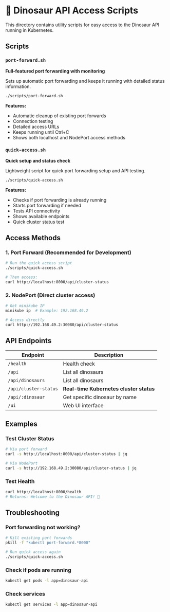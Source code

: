 # 🦕 Dinosaur API Access Scripts

This directory contains utility scripts for easy access to the Dinosaur API running in Kubernetes.

## Scripts

### `port-forward.sh`
**Full-featured port forwarding with monitoring**

Sets up automatic port forwarding and keeps it running with detailed status information.

```bash
./scripts/port-forward.sh
```

**Features:**
- Automatic cleanup of existing port forwards
- Connection testing
- Detailed access URLs
- Keeps running until Ctrl+C
- Shows both localhost and NodePort access methods

### `quick-access.sh`
**Quick setup and status check**

Lightweight script for quick port forwarding setup and API testing.

```bash
./scripts/quick-access.sh
```

**Features:**
- Checks if port forwarding is already running
- Starts port forwarding if needed
- Tests API connectivity
- Shows available endpoints
- Quick cluster status test

## Access Methods

### 1. Port Forward (Recommended for Development)
```bash
# Run the quick access script
./scripts/quick-access.sh

# Then access:
curl http://localhost:8000/api/cluster-status
```

### 2. NodePort (Direct cluster access)
```bash
# Get minikube IP
minikube ip  # Example: 192.168.49.2

# Access directly
curl http://192.168.49.2:30080/api/cluster-status
```

## API Endpoints

| Endpoint | Description |
|----------|-------------|
| `/health` | Health check |
| `/api` | List all dinosaurs |
| `/api/dinosaurs` | List all dinosaurs |
| `/api/cluster-status` | **Real-time Kubernetes cluster status** |
| `/api/:dinosaur` | Get specific dinosaur by name |
| `/ui` | Web UI interface |

## Examples

### Test Cluster Status
```bash
# Via port forward
curl -s http://localhost:8000/api/cluster-status | jq

# Via NodePort  
curl -s http://192.168.49.2:30080/api/cluster-status | jq
```

### Test Health
```bash
curl http://localhost:8000/health
# Returns: Welcome to the Dinosaur API! 🦕
```

## Troubleshooting

### Port forwarding not working?
```bash
# Kill existing port forwards
pkill -f "kubectl port-forward.*8000"

# Run quick access again
./scripts/quick-access.sh
```

### Check if pods are running
```bash
kubectl get pods -l app=dinosaur-api
```

### Check services
```bash
kubectl get services -l app=dinosaur-api
```
